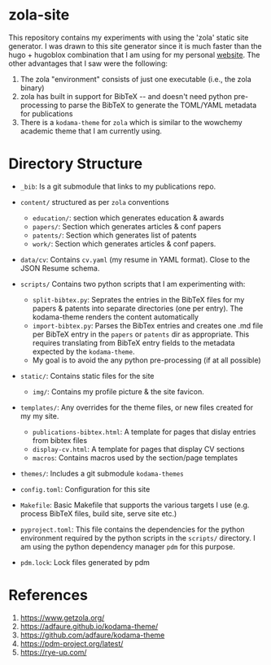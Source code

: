 # zola-site

This repository contains my experiments with using the 'zola' static site generator.
I was drawn to this site generator since it is much faster than the hugo + hugoblox
combination that I am using for my personal [website](https://rsvaliveti.github.io).
The other advantages that I saw were the following:

1. The zola "environment" consists of just one executable (i.e., the zola binary)
1. zola has built in support for BibTeX -- and doesn't need python pre-processing
   to parse the BibTeX to generate the TOML/YAML metadata for publications
1. There is a `kodama-theme` for `zola` which is similar to the wowchemy academic
   theme that I am currently using. 

# Directory Structure

- `_bib`: Is a git submodule that links to my publications repo.

- `content/` structured as per `zola` conventions
  - `education/`: section which generates education & awards
  - `papers/`: Section which generates articles & conf papers
  - `patents/`: Section which generates list of patents
  - `work/`: Section which generates articles & conf papers.

- `data/cv`: Contains `cv.yaml` (my resume in YAML format). Close to 
  the JSON Resume schema.

- `scripts/` Contains two python scripts that I am experimenting with:
  - `split-bibtex.py`: Seprates the entries in the BibTeX files for my
    papers & patents into separate directories (one per entry). The
    kodama-theme renders the content automatically
  - `import-bibtex.py`: Parses the BibTex entries and creates one .md
    file per BibTeX entry in the `papers` or `patents` dir as appropriate.
    This requires translating from BibTeX entry fields to the metadata
    expected by the `kodama-theme`.
  - My goal is to avoid the any python pre-processing (if at all possible)

- `static/`: Contains static files for the site
  - `img/`: Contains my profile picture & the site favicon.

- `templates/`: Any overrides for the theme files, or new files created
     for my my site.
   - `publications-bibtex.html`: A template for pages that dislay entries from bibtex files
   - `display-cv.html`: A template for pages that display CV sections
   - `macros`: Contains macros used by the section/page templates

- `themes/`: Includes a git submodule `kodama-themes`

- `config.toml`: Configuration for this site

- `Makefile`: Basic Makefile that supports the various targets I use
  (e.g. process BibTeX files, build site, serve site etc.)

- `pyproject.toml`: This file contains the dependencies for the python 
   environment required by the python scripts in the `scripts/` directory.
   I am using the python dependency manager `pdm` for this purpose. 

- `pdm.lock`: Lock files generated by pdm

# References

1. https://www.getzola.org/
1. https://adfaure.github.io/kodama-theme/
1. https://github.com/adfaure/kodama-theme
1. https://pdm-project.org/latest/
1. https://rye-up.com/

